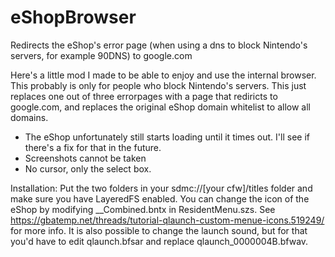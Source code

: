 # eShopBrowser
Redirects the eShop's error page (when using a dns to block Nintendo's servers, for example 90DNS) to google.com

Here's a little mod I made to be able to enjoy and use the internal browser. This probably is only for people who block Nintendo's servers. 
This just replaces one out of three errorpages with a page that rediricts to google.com, and replaces the original eShop domain whitelist to allow all domains.

* The eShop unfortunately still starts loading until it times out. I'll see if there's a fix for that in the future.
* Screenshots cannot be taken
* No cursor, only the select box.

Installation: Put the two folders in your sdmc://[your cfw]/titles folder and make sure you have LayeredFS enabled.
You can change the icon of the eShop by modifying __Combined.bntx in ResidentMenu.szs.
See https://gbatemp.net/threads/tutorial-qlaunch-custom-menue-icons.519249/ for more info.
It is also possible to change the launch sound, but for that you'd have to edit qlaunch.bfsar and replace qlaunch_0000004B.bfwav.
